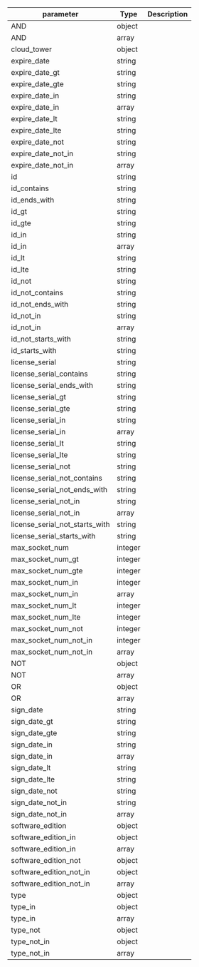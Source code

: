 | parameter | Type | Description |
| ----------- | ----------- |----------- |
| AND  |  object  |    |
| AND  |  array  |    |
| cloud_tower  |  object  |    |
| expire_date  |  string  |    |
| expire_date_gt  |  string  |    |
| expire_date_gte  |  string  |    |
| expire_date_in  |  string  |    |
| expire_date_in  |  array  |    |
| expire_date_lt  |  string  |    |
| expire_date_lte  |  string  |    |
| expire_date_not  |  string  |    |
| expire_date_not_in  |  string  |    |
| expire_date_not_in  |  array  |    |
| id  |  string  |    |
| id_contains  |  string  |    |
| id_ends_with  |  string  |    |
| id_gt  |  string  |    |
| id_gte  |  string  |    |
| id_in  |  string  |    |
| id_in  |  array  |    |
| id_lt  |  string  |    |
| id_lte  |  string  |    |
| id_not  |  string  |    |
| id_not_contains  |  string  |    |
| id_not_ends_with  |  string  |    |
| id_not_in  |  string  |    |
| id_not_in  |  array  |    |
| id_not_starts_with  |  string  |    |
| id_starts_with  |  string  |    |
| license_serial  |  string  |    |
| license_serial_contains  |  string  |    |
| license_serial_ends_with  |  string  |    |
| license_serial_gt  |  string  |    |
| license_serial_gte  |  string  |    |
| license_serial_in  |  string  |    |
| license_serial_in  |  array  |    |
| license_serial_lt  |  string  |    |
| license_serial_lte  |  string  |    |
| license_serial_not  |  string  |    |
| license_serial_not_contains  |  string  |    |
| license_serial_not_ends_with  |  string  |    |
| license_serial_not_in  |  string  |    |
| license_serial_not_in  |  array  |    |
| license_serial_not_starts_with  |  string  |    |
| license_serial_starts_with  |  string  |    |
| max_socket_num  |  integer  |    |
| max_socket_num_gt  |  integer  |    |
| max_socket_num_gte  |  integer  |    |
| max_socket_num_in  |  integer  |    |
| max_socket_num_in  |  array  |    |
| max_socket_num_lt  |  integer  |    |
| max_socket_num_lte  |  integer  |    |
| max_socket_num_not  |  integer  |    |
| max_socket_num_not_in  |  integer  |    |
| max_socket_num_not_in  |  array  |    |
| NOT  |  object  |    |
| NOT  |  array  |    |
| OR  |  object  |    |
| OR  |  array  |    |
| sign_date  |  string  |    |
| sign_date_gt  |  string  |    |
| sign_date_gte  |  string  |    |
| sign_date_in  |  string  |    |
| sign_date_in  |  array  |    |
| sign_date_lt  |  string  |    |
| sign_date_lte  |  string  |    |
| sign_date_not  |  string  |    |
| sign_date_not_in  |  string  |    |
| sign_date_not_in  |  array  |    |
| software_edition  |  object  |    |
| software_edition_in  |  object  |    |
| software_edition_in  |  array  |    |
| software_edition_not  |  object  |    |
| software_edition_not_in  |  object  |    |
| software_edition_not_in  |  array  |    |
| type  |  object  |    |
| type_in  |  object  |    |
| type_in  |  array  |    |
| type_not  |  object  |    |
| type_not_in  |  object  |    |
| type_not_in  |  array  |    |